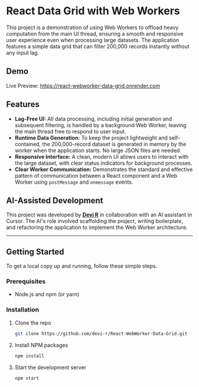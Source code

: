 # React Data Grid with Web Workers

This project is a demonstration of using Web Workers to offload heavy computation from the main UI thread, ensuring a smooth and responsive user experience even when processing large datasets. The application features a simple data grid that can filter 200,000 records instantly without any input lag.

## Demo

Live Preview: https://react-webworker-data-grid.onrender.com

## Features

- **Lag-Free UI:** All data processing, including initial generation and subsequent filtering, is handled by a background Web Worker, leaving the main thread free to respond to user input.
- **Runtime Data Generation:** To keep the project lightweight and self-contained, the 200,000-record dataset is generated in memory by the worker when the application starts. No large JSON files are needed.
- **Responsive Interface:** A clean, modern UI allows users to interact with the large dataset, with clear status indicators for background processes.
- **Clear Worker Communication:** Demonstrates the standard and effective pattern of communication between a React component and a Web Worker using `postMessage` and `onmessage` events.

## AI-Assisted Development

This project was developed by **[Devi R](https://www.linkedin.com/in/devi-r-06bb94a7)** in collaboration with an AI assistant in Cursor. The AI's role involved scaffolding the project, writing boilerplate, and refactoring the application to implement the Web Worker architecture.

---

## Getting Started

To get a local copy up and running, follow these simple steps.

### Prerequisites

- Node.js and npm (or yarn)

### Installation

1.  Clone the repo
    ```sh
    git clone https://github.com/devi-r/React-WebWorker-Data-Grid.git
    ```
2.  Install NPM packages
    ```sh
    npm install
    ```
3.  Start the development server
    ```sh
    npm start
    ```
